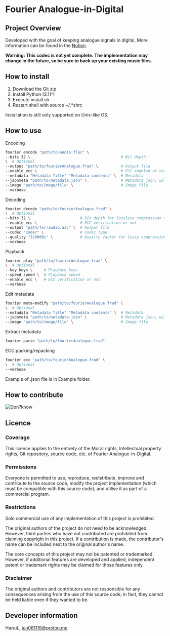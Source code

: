 # Fourier Analogue-in-Digital

## Project Overview

Developed with the goal of keeping analogue signals in digital, More information can be found in the [Notion](https://mikhael-openworkspace.notion.site/Fourier-Analogue-e512fa7a21474ef6bdbd615a424293cf?pvs=4).

**Warning: This codec is not yet complete. The implementation may change in the future, so be sure to back up your existing music files.**

## How to install

1. Download the Git zip
2. Install Python (3.11^)
3. Execute install.sh
4. Restart shell with source ~/.*shrc

Installation is still only supported on Unix-like OS.

## How to use

Encoding

```bash
fourier encode "path/to/audio.flac" \
--bits 32 \                                        # Bit depth
\  # Optional
--output "path/to/fourierAnalogue.frad" \          # Output file
--enable_ecc \                                     # ECC enabled or not
--metadata "Metadata Title" "Metadata contents" \  # Metadata
--jsonmeta "path/to/metadata.json" \               # Metadata json, will override --metadata.
--image "path/to/image/file" \                     # Image file
--verbose
```

Decoding

```bash
fourier decode "path/to/fourierAnalogue.frad" \
\  # Optional
--bits 32 \                      # Bit depth for lossless compression codecs (supports 8, 16, 32)
--enable_ecc \                   # ECC verification or not
--output "path/for/audio.aac" \  # Output file
--codec "codec" \                # Codec type
--quality "320000c" \            # Quailty factor for lossy compression codecs (example is constant 320 kbps)
--verbose
```

Playback

```bash
fourier play "path/to/fourierAnalogue.frad" \
\  # Optional
--key keys \     # Playback keys
--speed speed \  # Playback speed
--enable_ecc \   # ECC verification or not
--verbose
```

Edit metadata

```bash
fourier meta-modify "path/to/fourierAnalogue.frad" \
\  # Optional
--metadata "Metadata Title" "Metadata contents" \  # Metadata
--jsonmeta "path/to/metadata.json" \               # Metadata json, will override --metadata.
--image "path/to/image/file" \                     # Image file
```

Extract metadata

```bash
fourier parse "path/to/fourierAnalogue.frad"
```

ECC packing/repacking

```bash
fourier ecc "path/to/fourierAnalogue.frad" \
\  # Optional
--verbose
```

Example of .json file is in Example folder.

## How to contribute

![Don?know](https://item.kakaocdn.net/do/4a675e36e71c3538c5e7ada87a2b28fef43ad912ad8dd55b04db6a64cddaf76d)

## Licence

### Coverage

This licence applies to the entirety of the Moral rights, Intellectual property rights, Git repository, source code, etc. of Fourier Analogue-in-Digital.

### Permissions

Everyone is permitted to use, reproduce, redistribute, improve and contribute to the source code, modify the project implementation (which must be compatible with this source code), and utilise it as part of a commercial program.

### Restrictions

Solo commercial use of any implementation of this project is prohibited.

The original authors of the project do not need to be acknowledged. However, third parties who have not contributed are prohibited from claiming copyright in this project. If a contribution is made, the contributor's name can be included next to the original author's name.

The core concepts of this project may not be patented or trademarked. However, if additional features are developed and applied, independent patent or trademark rights may be claimed for those features only.

### Disclaimer

The original authors and contributors are not responsible for any consequences arising from the use of this source code; in fact, they cannot be held liable even if they wanted to be.

## Developer information

HaמuL, <jun061119@proton.me>
